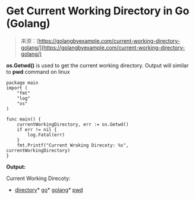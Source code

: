 <!--yml
category: 未分类
date: 2024-10-13 06:07:20
-->

# Get Current Working Directory in Go (Golang)

> 来源：[https://golangbyexample.com/current-working-directory-golang/](https://golangbyexample.com/current-working-directory-golang/)

**os.Getwd()** is used to get the current working directory. Output will similar to **pwd** command on linux

```
package main
import (
    "fmt"
    "log"
    "os"
)

func main() {
    currentWorkingDirectory, err := os.Getwd()
    if err != nil {
        log.Fatal(err)
    }
    fmt.Printf("Current Wroking Direcoty: %s", currentWorkingDirectory)
}
```

**Output:**

Current Working Direcoty: <will be current working directory on the machine>

*   [directory](https://golangbyexample.com/tag/directory/)*   [go](https://golangbyexample.com/tag/go/)*   [golang](https://golangbyexample.com/tag/golang/)*   [pwd](https://golangbyexample.com/tag/pwd/)